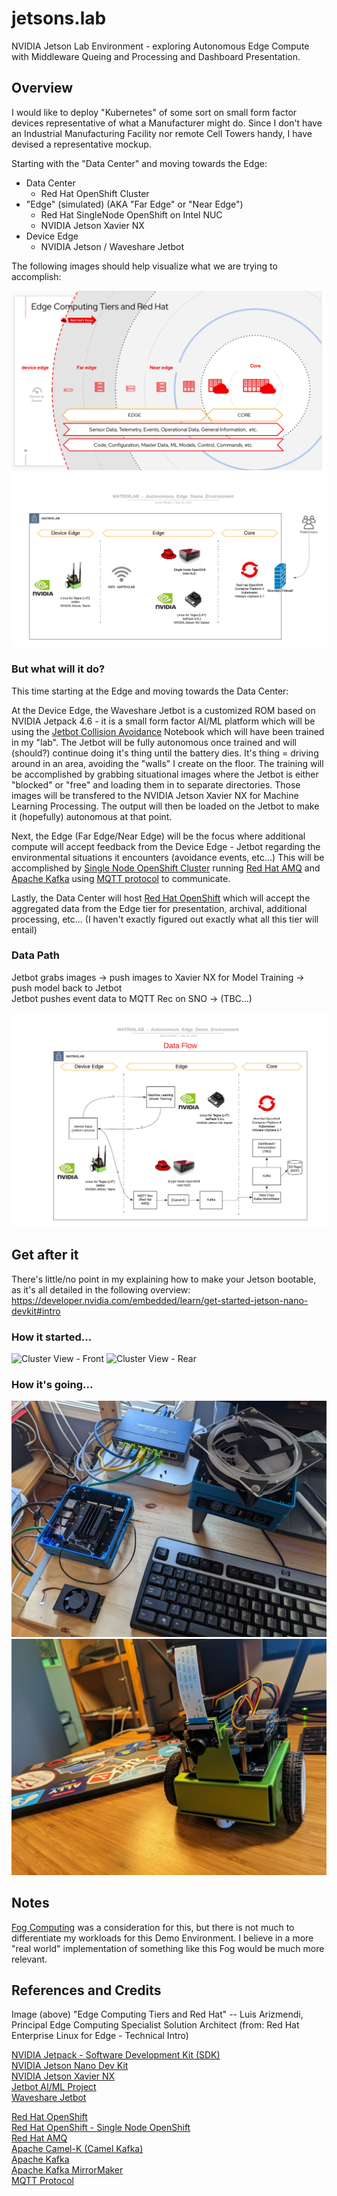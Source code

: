 # jetsons.lab
NVIDIA Jetson Lab Environment - exploring Autonomous Edge Compute with Middleware Queing and Processing and Dashboard Presentation.

## Overview
I would like to deploy "Kubernetes" of some sort on small form factor devices representative of what a Manufacturer might do.  Since I don't have an Industrial Manufacturing Facility nor remote Cell Towers handy, I have devised a representative mockup.  

Starting with the "Data Center" and moving towards the Edge:
* Data Center
  * Red Hat OpenShift Cluster 
* "Edge" (simulated) (AKA "Far Edge" or "Near Edge")
  * Red Hat SingleNode OpenShift on Intel NUC
  * NVIDIA Jetson Xavier NX
* Device Edge
  * NVIDIA Jetson / Waveshare Jetbot

The following images should help visualize what we are trying to accomplish:

![Edge Computing Tiers and Red Hat](images/Edge_Computing_Tiers_and_Red_Hat.png)  
![MatrixLab - Autonoumous Edge Demo Environment](images/MATRIXLAB_-_Autonomous_Edge_Demo_Environment.png)

### But what will it do?
This time starting at the Edge and moving towards the Data Center:

At the Device Edge, the Waveshare Jetbot is a customized ROM based on NVIDIA Jetpack 4.6 - it is a small form factor AI/ML platform which will be using the [Jetbot Collision Avoidance](https://jetbot.org/master/examples/collision_avoidance.html) Notebook which will have been trained in my "lab".  The Jetbot will be fully autonomous once trained and will (should?) continue doing it's thing until the battery dies.  It's thing = driving around in an area, avoiding the "walls" I create on the floor.  The training will be accomplished by grabbing situational images where the Jetbot is either "blocked" or "free" and loading them in to separate directories.  Those images will be transfered to the NVIDIA Jetson Xavier NX for Machine Learning Processing.  The output will then be loaded on the Jetbot to make it (hopefully) autonomous at that point.

Next, the Edge (Far Edge/Near Edge) will be the focus where additional compute will accept feedback from the Device Edge - Jetbot regarding the environmental situations it encounters (avoidance events, etc...)  This will be accomplished by [Single Node OpenShift Cluster](https://docs.openshift.com/container-platform/4.10/installing/installing_sno/install-sno-installing-sno.html) running [Red Hat AMQ](https://www.redhat.com/en/technologies/jboss-middleware/amq) and [Apache Kafka](https://kafka.apache.org/) using [MQTT protocol](https://en.wikipedia.org/wiki/MQTT) to communicate.

Lastly, the Data Center will host [Red Hat OpenShift](https://www.redhat.com/en/technologies/cloud-computing/openshift) which will accept the aggregated data from the Edge tier for presentation, archival, additional processing, etc...  (I haven't exactly figured out exactly what all this tier will entail)

### Data Path
Jetbot grabs images -> push images to Xavier NX for Model Training -> push model back to Jetbot  
Jetbot pushes event data to MQTT Rec on SNO ->  (TBC...)

![MatrixLab - Autonoumous Edge Demo Environment - Data Flow](images/MATRIXLAB_-_Autonomous_Edge_Demo_Environment-DataFlow.png)

## Get after it
There's little/no point in my explaining how to make your Jetson bootable, as it's all detailed in the following overview:    
https://developer.nvidia.com/embedded/learn/get-started-jetson-nano-devkit#intro

### How it started...
![Cluster View - Front](images/da_cluster_front.png)
![Cluster View - Rear](images/da_cluster_rear.png)

### How it's going...  
![My Gear](images/gear_20220116.jpeg)
![Da Jetbot](images/da_jetbot.jpeg)

## Notes
[Fog Computing](https://en.wikipedia.org/wiki/Fog_computing) was a consideration for this, but there is not much to differentiate my workloads for this Demo Environment.  I believe in a more "real world" implementation of something like this Fog would be much more relevant.

## References and Credits
Image (above) "Edge Computing Tiers and Red Hat" -- Luis Arizmendi, Principal Edge Computing Specialist Solution Architect (from: Red Hat Enterprise Linux for Edge - Technical Intro)

[NVIDIA Jetpack - Software Development Kit (SDK)](https://developer.nvidia.com/embedded/jetpack)  
[NVIDIA Jetson Nano Dev Kit](https://developer.nvidia.com/embedded/jetson-nano-developer-kit)  
[NVIDIA Jetson Xavier NX](https://www.nvidia.com/en-us/autonomous-machines/embedded-systems/jetson-xavier-nx/)  
[Jetbot AI/ML Project](https://jetbot.org/master/index.html)  
[Waveshare Jetbot](https://jetbot.org/master/third_party_kits.html)  
  
[Red Hat OpenShift](https://www.redhat.com/en/technologies/cloud-computing/openshift)  
[Red Hat OpenShift - Single Node OpenShift](https://docs.openshift.com/container-platform/4.10/installing/installing_sno/install-sno-preparing-to-install-sno.html)  
[Red Hat AMQ](https://www.redhat.com/en/technologies/jboss-middleware/amq)  
[Apache Camel-K (Camel Kafka)](https://camel.apache.org/camel-k/1.9.x/index.html)  
[Apache Kafka](https://kafka.apache.org/)  
[Apache Kafka MirrorMaker](https://docs.confluent.io/4.0.0/multi-dc/mirrormaker.html)  
[MQTT Protocol](https://en.wikipedia.org/wiki/MQTT)  
